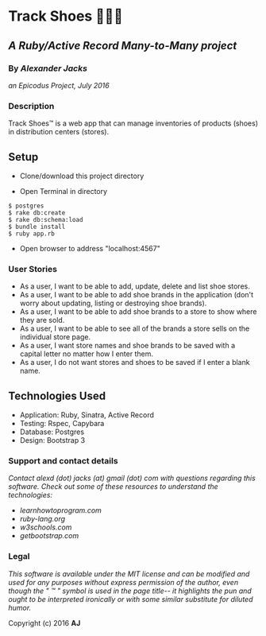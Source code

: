 # Track Shoes :shoe::boot::sandal:
## _A Ruby/Active Record Many-to-Many project_
### By _Alexander Jacks_
_an Epicodus Project, July 2016_

### Description
Track Shoes™ is a web app that can manage inventories of products (shoes) in distribution centers (stores).

## Setup
- Clone/download this project directory

- Open Terminal in directory
```
$ postgres
$ rake db:create
$ rake db:schema:load
$ bundle install
$ ruby app.rb
```

- Open browser to address "localhost:4567"

### User Stories
- As a user, I want to be able to add, update, delete and list shoe stores.
- As a user, I want to be able to add shoe brands in the application (don't worry about updating, listing or destroying shoe brands).
- As a user, I want to be able to add shoe brands to a store to show where they are sold.
- As a user, I want to be able to see all of the brands a store sells on the individual store page.
- As a user, I want store names and shoe brands to be saved with a capital letter no matter how I enter them.
- As a user, I do not want stores and shoes to be saved if I enter a blank name.

## Technologies Used
- Application: Ruby, Sinatra, Active Record<br>
- Testing: Rspec, Capybara<br>
- Database: Postgres<br>
- Design: Bootstrap 3

### Support and contact details
_Contact alexd (dot) jacks (at) gmail (dot) com with questions regarding this software.
Check out some of these resources to understand the technologies:_
- _learnhowtoprogram.com_
- _ruby-lang.org_
- _w3schools.com_
- _getbootstrap.com_

### Legal
_This software is available under the MIT license and can be modified and used for any purposes without express permission of the author, even though the " ™ " symbol is used in the page title-- it highlights the pun and ought to be interpreted ironically or with some similar substitute for diluted humor._

Copyright (c) 2016 **AJ**
